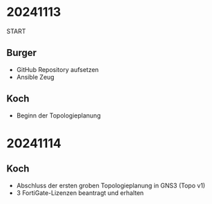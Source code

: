 # 20241113
START

## Burger
- GitHub Repository aufsetzen
- Ansible Zeug

## Koch
- Beginn der Topologieplanung

# 20241114

## Koch
- Abschluss der ersten groben Topologieplanung in GNS3 (Topo v1)
- 3 FortiGate-Lizenzen beantragt und erhalten
